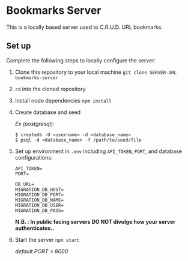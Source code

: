 # Bookmarks Server

This is a locally based server used to C.R.U.D. URL bookmarks.

## Set up

Complete the following steps to locally configure the server:

1. Clone this repository to your local machine `git clone SERVER-URL bookmarks-server`
2. `cd` into the cloned repository
3. Install node dependencies `npm install`
4. Create database and seed
     
   *Ex (postgresql):*
   ```
   $ createdb -U <username> -d <database_name>
   $ psql -d <database_name> -f /path/to/seed/file
   ```
5. Set up environment in `.env` including `API_TOKEN`, `PORT`, and database configurations: 

    ```
    API_TOKEN=
    PORT=
       
    DB_URL= 
    MIGRATION_DB_HOST=
    MIGRATION_DB_PORT= 
    MIGRATION_DB_NAME= 
    MIGRATION_DB_USER= 
    MIGRATION_DB_PASS=
    ```
   
   **N.B. :  In public facing servers DO NOT divulge how your server authenticates..**

6. Start the server `npm start`

   *default PORT = 8000*
